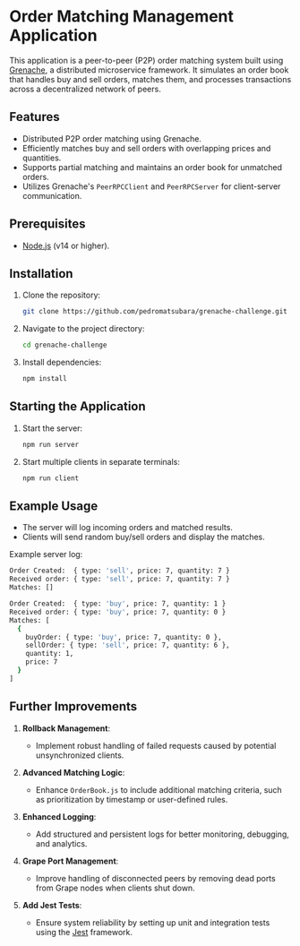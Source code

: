 # Order Matching Management Application

This application is a peer-to-peer (P2P) order matching system built using [Grenache](https://github.com/bitfinexcom/grenache), a distributed microservice framework. It simulates an order book that handles buy and sell orders, matches them, and processes transactions across a decentralized network of peers.


## Features
- Distributed P2P order matching using Grenache.
- Efficiently matches buy and sell orders with overlapping prices and quantities.
- Supports partial matching and maintains an order book for unmatched orders.
- Utilizes Grenache's `PeerRPCClient` and `PeerRPCServer` for client-server communication.


## Prerequisites

- [Node.js](https://nodejs.org/) (v14 or higher).


## Installation

1. Clone the repository:
   ```bash
   git clone https://github.com/pedromatsubara/grenache-challenge.git
   ```

2. Navigate to the project directory:
   ```bash
   cd grenache-challenge
   ```

3. Install dependencies:
   ```bash
   npm install
   ```


## Starting the Application

1. Start the server:
   ```bash
   npm run server
   ```

2. Start multiple clients in separate terminals:
   ```bash
   npm run client
   ```


## Example Usage

- The server will log incoming orders and matched results.
- Clients will send random buy/sell orders and display the matches.

Example server log:
```bash
Order Created:  { type: 'sell', price: 7, quantity: 7 }
Received order: { type: 'sell', price: 7, quantity: 7 }
Matches: []

Order Created:  { type: 'buy', price: 7, quantity: 1 }
Received order: { type: 'buy', price: 7, quantity: 0 }
Matches: [
  {
    buyOrder: { type: 'buy', price: 7, quantity: 0 },
    sellOrder: { type: 'sell', price: 7, quantity: 6 },
    quantity: 1,
    price: 7
  }
]
```


## Further Improvements

1. **Rollback Management**:
   - Implement robust handling of failed requests caused by potential unsynchronized clients.

2. **Advanced Matching Logic**:
   - Enhance `OrderBook.js` to include additional matching criteria, such as prioritization by timestamp or user-defined rules.

3. **Enhanced Logging**:
   - Add structured and persistent logs for better monitoring, debugging, and analytics.

4. **Grape Port Management**:
   - Improve handling of disconnected peers by removing dead ports from Grape nodes when clients shut down.

5. **Add Jest Tests**:
   - Ensure system reliability by setting up unit and integration tests using the [Jest](https://jestjs.io/) framework.

